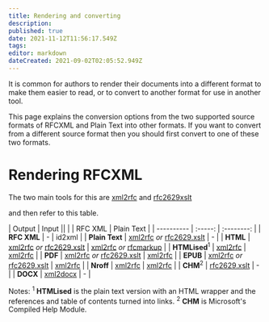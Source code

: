 ```yaml
---
title: Rendering and converting
description: 
published: true
date: 2021-11-12T11:56:17.549Z
tags: 
editor: markdown
dateCreated: 2021-09-02T02:05:52.949Z
---
```


It is common for authors to render their documents into a different format to make them easier to read, or to convert to another format for use in another tool. 

This page explains the conversion options from the two supported source formats of RFCXML and Plain Text into other formats.  If you want to convert from a different source format then you should first convert to one of these two formats.

# Rendering RFCXML
The two main tools for this are [xml2rfc]() and [rfc2629xslt]()

and then refer to this table.

| Output     | Input ||
|            | RFC XML | Plain Text |
| ---------- | :-----: | :--------: |
| **RFC XML**    | - | id2xml |
| **Plain Text** | [xml2rfc]() _or_ [rfc2629.xslt](https://greenbytes.de/tech/webdav/rfc2629xslt/rfc2629xslt.html) | - |
| **HTML**       | [xml2rfc]() _or_ [rfc2629.xslt](https://greenbytes.de/tech/webdav/rfc2629xslt/rfc2629xslt.html) | [xml2rfc]() _or_ [rfcmarkup](https://tools.ietf.org/tools/rfcmarkup/) |
| **HTMLised**<sup>1</sup>   | [xml2rfc]() | [xml2rfc]() |
| **PDF**        | [xml2rfc]() _or_ [rfc2629.xslt](https://greenbytes.de/tech/webdav/rfc2629xslt/rfc2629xslt.html) | [xml2rfc]() |
| **EPUB**       | [xml2rfc]() _or_ [rfc2629.xslt](https://greenbytes.de/tech/webdav/rfc2629xslt/rfc2629xslt.html) | [xml2rfc]() |
| **Nroff**      | [xml2rfc]() | [xml2rfc]() |
| **CHM**<sup>2</sup>        | [rfc2629.xslt](https://greenbytes.de/tech/webdav/rfc2629xslt/rfc2629xslt.html) | - |
| **DOCX**       | [xml2docx](https://github.com/evyncke/xml2docx) | - |

Notes:
<sup>1</sup> **HTMLised** is the plain text version with an HTML wrapper and the references and table of contents turned into links.
<sup>2</sup> **CHM** is Microsoft's Compiled Help Module.



